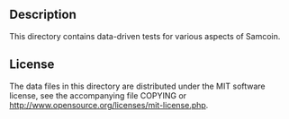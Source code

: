 Description
------------

This directory contains data-driven tests for various aspects of Samcoin.

License
--------

The data files in this directory are distributed under the MIT software
license, see the accompanying file COPYING or
http://www.opensource.org/licenses/mit-license.php.

